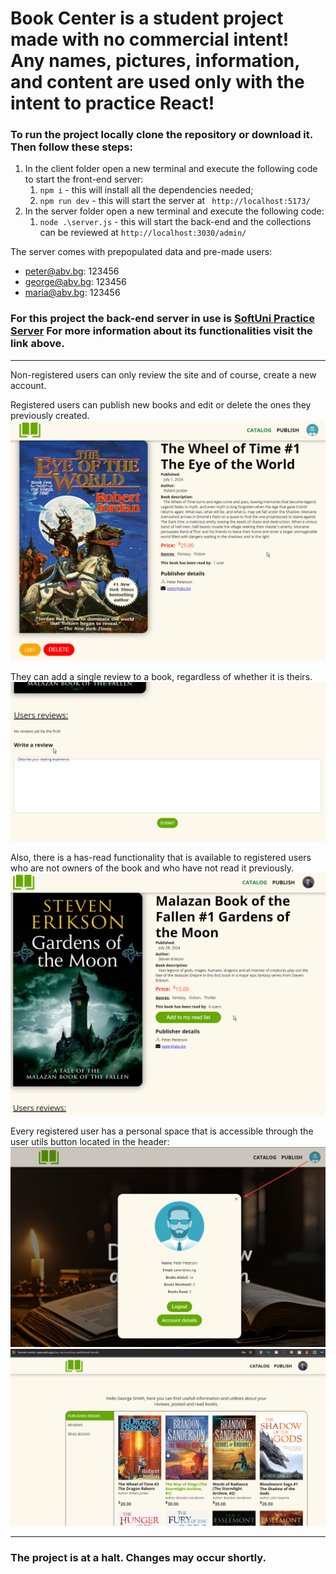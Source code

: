 # Book Center is a student project made with no commercial intent! Any names, pictures, information, and content are used only with the intent to practice React!

### To run the project locally clone the repository or download it. Then follow these steps:
1. In the client folder open a new terminal and execute the following code to start the front-end server:
    1. ``npm i`` - this will install all the dependencies needed;
    2. ``npm run dev`` - this will start the server at `` http://localhost:5173/``
2. In the server folder open a new terminal and execute the following code:
    1. ``node .\server.js`` - this will start the back-end and the collections can be reviewed at ```http://localhost:3030/admin/```

The server comes with prepopulated data and pre-made users:
- peter@abv.bg: 123456
- george@abv.bg: 123456
- maria@abv.bg: 123456

### **For this project the back-end server in use is [SoftUni Practice Server](https://github.com/softuni-practice-server/softuni-practice-server) For more information about its functionalities visit the link above.**

---

Non-registered users can only review the site and of course, create a new account.

Registered users can publish new books and edit or delete the ones they previously created.
![](https://github.com/IvanRStefanov/book-center-react-project/blob/main/screenshots/book-details-owner-view.png)

They can add a single review to a book, regardless of whether it is theirs.
![](https://github.com/IvanRStefanov/book-center-react-project/blob/main/screenshots/book-details-registered-users-review-form.png)

Also, there is a has-read functionality that is available to registered users who are not owners of the book and who have not read it previously.
![](https://github.com/IvanRStefanov/book-center-react-project/blob/main/screenshots/book-details-register-non-owner-view.png)

Every registered user has a personal space that is accessible through the user utils button located in the header: 
![](https://github.com/IvanRStefanov/book-center-react-project/blob/main/screenshots/user-details-modal.png)
![](https://github.com/IvanRStefanov/book-center-react-project/blob/main/screenshots/user-personal-space.png)

---

### The project is at a halt. Changes may occur shortly.
